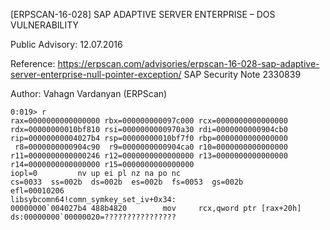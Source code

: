 [ERPSCAN-16-028] SAP ADAPTIVE SERVER ENTERPRISE – DOS VULNERABILITY

Public Advisory: 12.07.2016

Reference: https://erpscan.com/advisories/erpscan-16-028-sap-adaptive-server-enterprise-null-pointer-exception/
		   SAP Security Note 2330839 
		   
Author:	Vahagn Vardanyan (ERPScan)



 
```
0:019> r
rax=0000000000000000 rbx=000000000097c000 rcx=0000000000000000
rdx=00000000010bf810 rsi=0000000000970a30 rdi=0000000000904cb0
rip=00000000004027b4 rsp=00000000010bf7f0 rbp=0000000000000000
 r8=0000000000904c90  r9=0000000000904ca0 r10=0000000000000000
r11=0000000000000246 r12=0000000000000000 r13=0000000000000000
r14=0000000000000000 r15=0000000000000000
iopl=0         nv up ei pl nz na po nc
cs=0033  ss=002b  ds=002b  es=002b  fs=0053  gs=002b             efl=00010206
libsybcomn64!comn_symkey_set_iv+0x34:
00000000`004027b4 488b4820        mov     rcx,qword ptr [rax+20h] ds:00000000`00000020=????????????????
```

